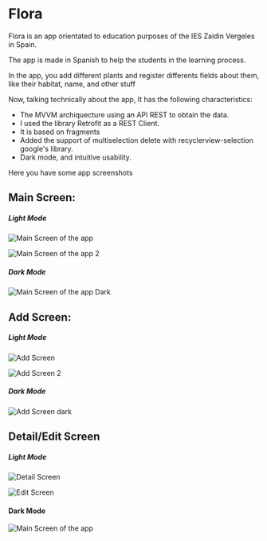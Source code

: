 # Flora

Flora is an app orientated to education purposes of the IES Zaidin Vergeles in Spain. 

The app is made in Spanish to help the students in the learning process.

In the app, you add different plants and register differents fields about them, like their habitat, name, and other stuff

Now, talking technically about the app, It has the following characteristics:
- The MVVM archiquecture using an API REST to obtain the data. 
- I used the library Retrofit as a REST Client.
- It is based on fragments 
- Added the support of multiselection delete with recyclerview-selection google's library. 
- Dark mode, and intuitive usability.

Here you have some app screenshots

## Main Screen:

   ##### Light Mode
    
![Main Screen of the app](screenshot/screenshot_recycler.png?raw=true)

![Main Screen of the app 2](screenshot/screenshot_recycler2.png?raw=true)

   ##### Dark Mode
    
![Main Screen of the app Dark](screenshot/dark_main2.png?raw=true)
    
## Add Screen:

   ##### Light Mode 
    
![Add Screen](screenshot/screenshot_add.png?raw=true)

![Add Screen 2](screenshot/screenshot_add_2png.png?raw=true)

   ##### Dark Mode

![Add Screen dark](screenshot/dark_add.png?raw=true)

## Detail/Edit Screen

   ##### Light Mode
![Detail Screen](screenshot/screenshot_detail.png?raw=true)

![Edit Screen](screenshot/screenshot_edit.png?raw=true)

  #### Dark Mode 
  
![Main Screen of the app](screenshot/dark_detail.png?raw=true)
